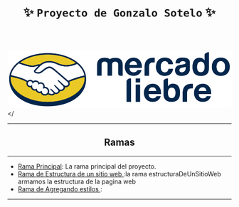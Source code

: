 <div align="center">

#  ******✨ `Proyecto de Gonzalo Sotelo` ✨******

<br>
<br>

</div>

![logo](https://raw.githubusercontent.com/GonzaSotelo/mercadoliebreGS/7624365086c9fc6232b096d42b2d45224d3fe28c/public/img/logo-mercado-liebre.svg)
</



---
<div align="center">

## Ramas
</div>

---
* [Rama Principal](https://github.com/GonzaSotelo/mercadoliebreGS): La rama principal del proyecto.
* [Rama de Estructura de un sitio web ](https://github.com/GonzaSotelo/mercadoliebreGS/tree/estructuraDeUnSitioWeb):la rama estructuraDeUnSitioWeb armamos la estructura de la pagina web
* [Rama de Agregando estilos ]():

---


